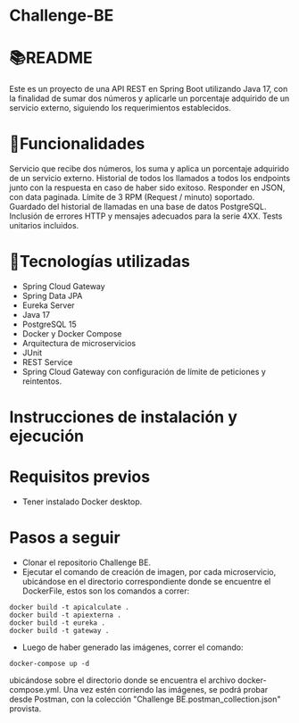 # Challenge-BE

# 📚README 
Este es un proyecto de una API REST en Spring Boot utilizando Java 17, con la finalidad de sumar dos números y aplicarle un porcentaje adquirido de un servicio externo, siguiendo los requerimientos establecidos.

# 🌟Funcionalidades
Servicio que recibe dos números, los suma y aplica un porcentaje adquirido de un servicio externo.
Historial de todos los llamados a todos los endpoints junto con la respuesta en caso de haber sido exitoso.
Responder en JSON, con data paginada.
Límite de 3 RPM (Request / minuto) soportado.
Guardado del historial de llamadas en una base de datos PostgreSQL.
Inclusión de errores HTTP y mensajes adecuados para la serie 4XX.
Tests unitarios incluidos.
# 🚀Tecnologías utilizadas
- Spring Cloud Gateway
- Spring Data JPA
- Eureka Server
- Java 17
- PostgreSQL 15
- Docker y Docker Compose
- Arquitectura de microservicios
- JUnit
- REST Service
- Spring Cloud Gateway con configuración de límite de peticiones y reintentos.
# Instrucciones de instalación y ejecución
# Requisitos previos
- Tener instalado Docker desktop.
# Pasos a seguir
- Clonar el repositorio Challenge BE.
- Ejecutar el comando de creación de imagen, por cada microservicio, ubicándose en el directorio correspondiente donde se encuentre el DockerFile, estos son los comandos a correr:
```docker
docker build -t apicalculate .
docker build -t apiexterna .
docker build -t eureka .
docker build -t gateway . 
```
- Luego de haber generado las imágenes, correr el comando: 
```docker
docker-compose up -d
```
ubicándose sobre el directorio donde se encuentra el archivo docker-compose.yml.
Una vez estén corriendo las imágenes, se podrá probar desde Postman, con la colección "Challenge BE.postman_collection.json" provista.
